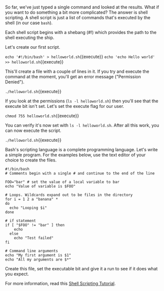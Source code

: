 So far, we've just typed a single command and looked at the results. What if you want to do something a bit more complicated? The answer is shell scripting. A shell script is just a list of commands that's executed by the shell (in our case `bash`).

Each shell script begins with a shebang (#!) which provides the path to the shell executing the ship.

Let's create our first script.

`echo '#!/bin/bash' > helloworld.sh`{{execute}}
`echo 'echo Hello world' >> helloworld.sh`{{execute}}

This'll create a file with a couple of lines in it. If you try and execute the command at the moment, you'll get an error message ("Permission Denied").

`./helloworld.sh`{{execute}}

If you look at the permissions (`ls -l helloworld.sh`) then you'll see that the execute bit isn't set. Let's set the execute flag for our user.

`chmod 755 helloworld.sh`{{execute}}

You can verify it's now set with `ls -l helloworld.sh`. After all this work, you can now execute the script.

`./helloworld.sh`{{execute}}

Bash's scripting language is a complete programming language. Let's write a simple program. For the examples below, use the text editor of your choice to create the files.

```
#!/bin/bash
# Comments begin with a single # and continue to the end of the line

FOO="bar" # set the value of a local variable to bar
echo "Value of variable is $FOO"

# Loops. Wildcards expand out to be files in the directory
for i = 1 2 a "banana" * 
do
  echo "Looping $i"
done

# if statement
if [ "$FOO" != "bar" ] then
    echo
  else
    echo "Test failed"
fi

# Command line arguments
echo "My first argument is $1"
echo "All my arguments are $*"
```

Create this file, set the executable bit and give it a run to see if it does what you expect.

For more information, read this [Shell Scripting Tutorial](https://www.shellscript.sh/).
